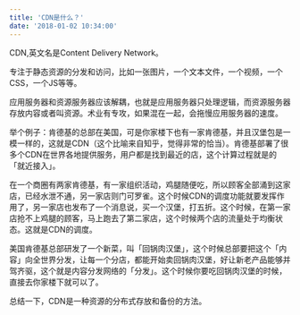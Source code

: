 ```yaml
---
title: 'CDN是什么？'
date: '2018-01-02 10:34:00'
---   
```

CDN,英文名是Content Delivery Network。  
  

专注于静态资源的分发和访问，比如一张图片，一个文本文件，一个视频，一个CSS，一个JS等等。  
  

应用服务器和资源服务器应该解耦，也就是应用服务器只处理逻辑，而资源服务器存放内容或者叫资源。术业有专攻，如果混在一起，会拖慢应用服务器的速度。  
  
  

举个例子：肯德基的总部在美国，可是你家楼下也有一家肯德基，并且汉堡包是一模一样的，这就是CDN（这个比喻来自知乎，觉得非常的恰当）。肯德基部署了很多个CDN在世界各地提供服务，用户都是找到最近的店，这个计算过程就是的「就近接入」。
  

在一个商圈有两家肯德基，有一家组织活动，鸡腿随便吃，所以顾客全部涌到这家店，已经水泄不通，另一家店则门可罗雀。这个时候CDN的调度功能就要发挥作用了，另一家店也发布了一个消息说，买一个汉堡，打五折。这个时候，在第一家店抢不上鸡腿的顾客，马上跑去了第二家店，这个时候两个店的流量处于均衡状态。这就是CDN的调度。

美国肯德基总部研发了一个新菜，叫「回锅肉汉堡」，这个时候总部要把这个「内容」向全世界分发，让每一个分店，都能开始卖回锅肉汉堡，好让新老产品能够并驾齐驱，这个就是内容分发网络的「分发」。这个时候你要吃回锅肉汉堡的时候，直接去你家楼下就可以了。  
  

总结一下，CDN是一种资源的分布式存放和备份的方法。